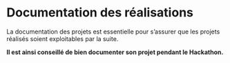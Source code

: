 # Documentation des réalisations

La documentation des projets est essentielle pour s’assurer que les projets réalisés soient exploitables par la suite.

**Il est ainsi conseillé de bien documenter son projet pendant le Hackathon.**
